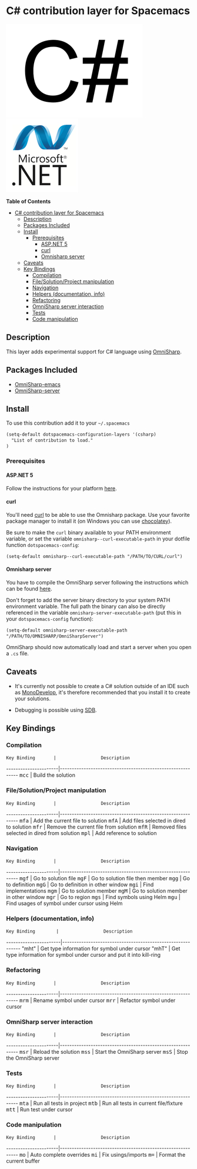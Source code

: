 # C# contribution layer for Spacemacs

![logo_csharp](img/csharp.png) ![logo_dotnet](img/dotnet.png)

<!-- markdown-toc start - Don't edit this section. Run M-x markdown-toc/generate-toc again -->
**Table of Contents**

- [C# contribution layer for Spacemacs](#c-contribution-layer-for-spacemacs)
    - [Description](#description)
    - [Packages Included](#packages-included)
    - [Install](#install)
        - [Prerequisites](#prerequisites)
            - [ASP.NET 5](#aspnet-5)
            - [curl](#curl)
            - [Omnisharp server](#omnisharp-server)
    - [Caveats](#caveats)
    - [Key Bindings](#key-bindings)
        - [Compilation](#compilation)
        - [File/Solution/Project manipulation](#filesolutionproject-manipulation)
        - [Navigation](#navigation)
        - [Helpers (documentation, info)](#helpers-documentation-info)
        - [Refactoring](#refactoring)
        - [OmniSharp server interaction](#omnisharp-server-interaction)
        - [Tests](#tests)
        - [Code manipulation](#code-manipulation)

<!-- markdown-toc end -->

## Description

This layer adds experimental support for C# language using [OmniSharp][].

## Packages Included

- [OmniSharp-emacs][]
- [OmniSharp-server][]

## Install

To use this contribution add it to your `~/.spacemacs`

```elisp
(setq-default dotspacemacs-configuration-layers '(csharp)
  "List of contribution to load."
)
```

### Prerequisites

#### ASP.NET 5

Follow the instructions for your platform [here][aspnet].

#### curl

You'll need [curl][] to be able to use the Omnisharp package. Use your favorite
package manager to install it (on Windows you can use [chocolatey][]).

Be sure to make the `curl` binary available to your PATH environment variable,
or set the variable `omnisharp--curl-executable-path` in your dotfile function
`dotspacemacs-config`:

```elisp
(setq-default omnisharp--curl-executable-path "/PATH/TO/CURL/curl")
```

#### Omnisharp server

You have to compile the OmniSharp server following the instructions which can
be found [here][server_install].

Don't forget to add the server binary directory to your system PATH environment
variable. The full path the binary can also be directly referenced in the
variable `omnisharp-server-executable-path` (put this in your
`dotspacemacs-config` function):

```elisp
(setq-default omnisharp-server-executable-path "/PATH/TO/OMNISHARP/OmniSharpServer")
```

OmniSharp should now automatically load and start a server when you open a
`.cs` file.

## Caveats

- It's currently not possible to create a C# solution outside of an IDE such as
[MonoDevelop][], it's therefore recommended that you install it to create your
solutions.

- Debugging is possible using [SDB][].

## Key Bindings


### Compilation

    Key Binding       |                 Description
----------------------|------------------------------------------------------------
<kbd>mcc</kbd>        | Build the solution

### File/Solution/Project manipulation

    Key Binding       |                 Description
----------------------|------------------------------------------------------------
<kbd>mfa</kbd>        | Add the current file to solution
<kbd>mfA</kbd>        | Add files selected in dired to solution
<kbd>mfr</kbd>        | Remove the current file from solution
<kbd>mfR</kbd>        | Removed files selected in dired from solution
<kbd>mpl</kbd>        | Add reference to solution

### Navigation

    Key Binding       |                 Description
----------------------|------------------------------------------------------------
<kbd>mgf</kbd>        | Go to solution file
<kbd>mgF</kbd>        | Go to solution file then member
<kbd>mgg</kbd>        | Go to definition
<kbd>mgG</kbd>        | Go to definition in other window
<kbd>mgi</kbd>        | Find implementations
<kbd>mgm</kbd>        | Go to solution member
<kbd>mgM</kbd>        | Go to solution member in other window
<kbd>mgr</kbd>        | Go to region
<kbd>mgs</kbd>        | Find symbols using Helm
<kbd>mgu</kbd>        | Find usages of symbol under cursor using Helm

### Helpers (documentation, info)

    Key Binding        |                 Description
-----------------------|------------------------------------------------------------
"mht"                  | Get type information for symbol under cursor
"mhT"                  | Get type information for symbol under cursor and put it into kill-ring

### Refactoring

    Key Binding       |                 Description
----------------------|------------------------------------------------------------
<kbd>mrm</kbd>        | Rename symbol under cursor
<kbd>mrr</kbd>        | Refactor symbol under cursor

### OmniSharp server interaction

    Key Binding       |                 Description
----------------------|------------------------------------------------------------
<kbd>msr</kbd>        | Reload the solution
<kbd>mss</kbd>        | Start the OmniSharp server
<kbd>msS</kbd>        | Stop the OmniSharp server

### Tests

    Key Binding       |                 Description
----------------------|------------------------------------------------------------
<kbd>mta</kbd>        | Run all tests in project
<kbd>mtb</kbd>        | Run all tests in current file/fixture
<kbd>mtt</kbd>        | Run test under cursor

### Code manipulation

    Key Binding       |                 Description
----------------------|------------------------------------------------------------
<kbd>mo</kbd>         | Auto complete overrides
<kbd>mi</kbd>         | Fix usings/imports
<kbd>m=</kbd>         | Format the current buffer

[server_install]: https://github.com/OmniSharp/omnisharp-server
[aspnet]: https://github.com/aspnet/home#getting-started
[OmniSharp]: https://github.com/OmniSharp/omnisharp-emacs
[OmniSharp-emacs]: https://github.com/OmniSharp/omnisharp-emacs
[OmniSharp-server]: https://github.com/OmniSharp/omnisharp-server
[MonoDevelop]: http://www.monodevelop.com/
[SDB]: https://github.com/mono/sdb
[curl]: http://curl.haxx.se/
[chocolatey]: https://chocolatey.org/
